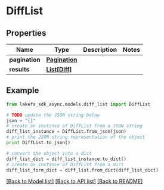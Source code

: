 # DiffList


## Properties

Name | Type | Description | Notes
------------ | ------------- | ------------- | -------------
**pagination** | [**Pagination**](Pagination.md) |  | 
**results** | [**List[Diff]**](Diff.md) |  | 

## Example

```python
from lakefs_sdk_async.models.diff_list import DiffList

# TODO update the JSON string below
json = "{}"
# create an instance of DiffList from a JSON string
diff_list_instance = DiffList.from_json(json)
# print the JSON string representation of the object
print DiffList.to_json()

# convert the object into a dict
diff_list_dict = diff_list_instance.to_dict()
# create an instance of DiffList from a dict
diff_list_form_dict = diff_list.from_dict(diff_list_dict)
```
[[Back to Model list]](../README.md#documentation-for-models) [[Back to API list]](../README.md#documentation-for-api-endpoints) [[Back to README]](../README.md)


